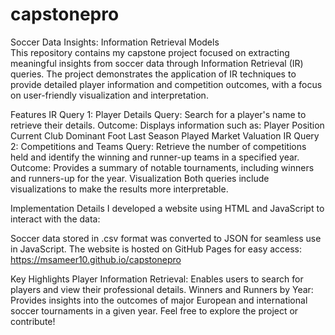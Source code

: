 # capstonepro

Soccer Data Insights: Information Retrieval Models <br>
This repository contains my capstone project focused on extracting meaningful insights from soccer data through Information Retrieval (IR) queries. The project demonstrates the application of IR techniques to provide detailed player information and competition outcomes, with a focus on user-friendly visualization and interpretation.

Features
IR Query 1: Player Details
Query: Search for a player's name to retrieve their details.
Outcome: Displays information such as:
Player Position
Current Club
Dominant Foot
Last Season Played
Market Valuation
IR Query 2: Competitions and Teams
Query: Retrieve the number of competitions held and identify the winning and runner-up teams in a specified year.
Outcome: Provides a summary of notable tournaments, including winners and runners-up for the year.
Visualization
Both queries include visualizations to make the results more interpretable.

Implementation Details
I developed a website using HTML and JavaScript to interact with the data:

Soccer data stored in .csv format was converted to JSON for seamless use in JavaScript.
The website is hosted on GitHub Pages for easy access:
https://msameer10.github.io/capstonepro

Key Highlights
Player Information Retrieval: Enables users to search for players and view their professional details.
Winners and Runners by Year: Provides insights into the outcomes of major European and international soccer tournaments in a given year.
Feel free to explore the project or contribute!
